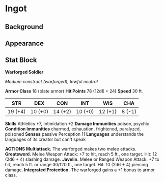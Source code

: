 # Ingot

## Background

## Appearance

## Stat Block

**Warforged Soldier**

*Medium construct (warforged), lawful neutral*

**Armor Class** 18 (plate armor)
**Hit Points** 78 (12d8 + 24)
**Speed** 30 ft.

STR | DEX | CON | INT | WIS | CHA
---|---|---|---|---|---
19 (+4) | 10 (+0) | 14 (+2) | 10 (+0) | 12 (+1) | 8 (-1)

**Skills** Athletics +7, Intimidation +2
**Damage Immunities** poison, psychic
**Condition Immunities** charmed, exhaustion, frightened, paralyzed, poisoned
**Senses** passive Perception 11
**Languages** understands the languages of its creator but can't speak

**ACTIONS**
**Multiattack.** The warforged makes two melee attacks.
**Greatsword.** Melee Weapon Attack: +7 to hit, reach 5 ft., one target. Hit: 12 (2d6 + 4) slashing damage.
**Javelin.** Melee or Ranged Weapon Attack: +7 to hit, reach 5 ft. or range 30/120 ft., one target. Hit: 10 (2d6 + 4) piercing damage.
**Integrated Protection.** The warforged gains a +1 bonus to armor class.